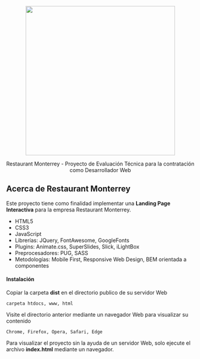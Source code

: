 <p align="center"><img src="https://images.getbento.com/accounts/c200c648dcb1fbb4f013bb11f21470ea/media/images/62758Monterrey-Logo.png" width="400"></p>
<p align="center">Restaurant Monterrey - Proyecto de Evaluación Técnica para la contratación como Desarrollador Web</p>

## Acerca de Restaurant Monterrey

Este proyecto tiene como finalidad implementar una **Landing Page Interactiva** para la empresa Restaurant Monterrey.

- HTML5
- CSS3
- JavaScript
- Librerías: JQuery, FontAwesome, GoogleFonts
- Plugins: Animate.css, SuperSlides, Slick, iLightBox
- Preprocesadores: PUG, SASS
- Metodologías: Mobile First, Responsive Web Design, BEM orientada a componentes

#### Instalación

Copiar la carpeta **dist** en el directorio publico de su servidor Web
~~~
carpeta htdocs, www, html
~~~

Visite el directorio anterior mediante un navegador Web para visualizar su contenido
~~~
Chrome, Firefox, Opera, Safari, Edge
~~~

Para visualizar el proyecto sin la ayuda de un servidor Web, solo ejecute el archivo **index.html** mediante un navegador.

